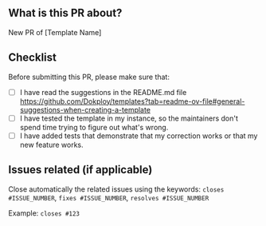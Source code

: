 ## What is this PR about?

New PR of [Template Name]

## Checklist

Before submitting this PR, please make sure that:

- [ ] I have read the suggestions in the README.md file https://github.com/Dokploy/templates?tab=readme-ov-file#general-suggestions-when-creating-a-template
- [ ] I have tested the template in my instance, so the maintainers don't spend time trying to figure out what's wrong.
- [ ] I have added tests that demonstrate that my correction works or that my new feature works.

## Issues related (if applicable)

Close automatically the related issues using the keywords: `closes #ISSUE_NUMBER`, `fixes #ISSUE_NUMBER`, `resolves #ISSUE_NUMBER`

Example: `closes #123`
